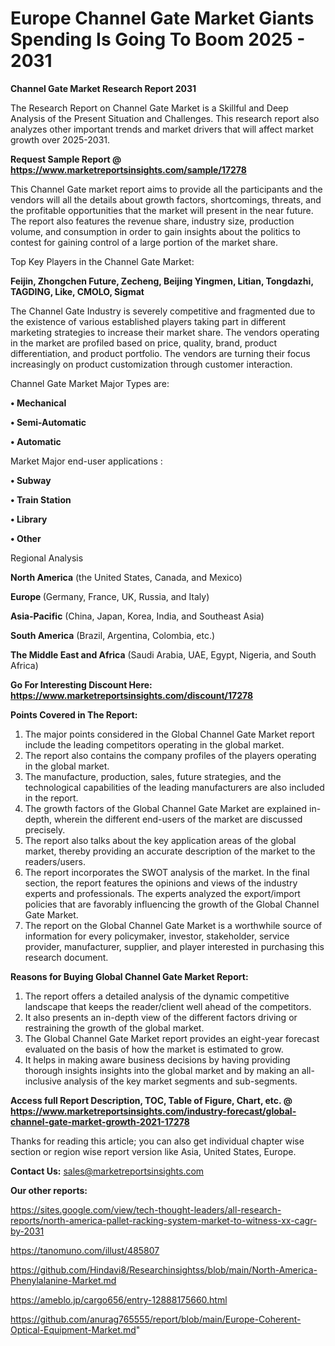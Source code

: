 # Europe Channel Gate Market Giants Spending Is Going To Boom 2025 - 2031

<strong>Channel Gate Market Research Report 2031</strong>

The Research Report on Channel Gate Market is a Skillful and Deep Analysis of the Present Situation and Challenges. This research report also analyzes other important trends and market drivers that will affect market growth over 2025-2031.

<strong>Request Sample Report @ <a href=https://www.marketreportsinsights.com/sample/17278>https://www.marketreportsinsights.com/sample/17278</a></strong>

This Channel Gate market report aims to provide all the participants and the vendors will all the details about growth factors, shortcomings, threats, and the profitable opportunities that the market will present in the near future. The report also features the revenue share, industry size, production volume, and consumption in order to gain insights about the politics to contest for gaining control of a large portion of the market share.

Top Key Players in the Channel Gate Market:

<strong>Feijin, Zhongchen Future, Zecheng, Beijing Yingmen, Litian, Tongdazhi, TAGDING, Like, CMOLO, Sigmat</strong>

The Channel Gate Industry is severely competitive and fragmented due to the existence of various established players taking part in different marketing strategies to increase their market share. The vendors operating in the market are profiled based on price, quality, brand, product differentiation, and product portfolio. The vendors are turning their focus increasingly on product customization through customer interaction.

Channel Gate Market Major Types are:

<strong>• Mechanical

• Semi-Automatic

• Automatic</strong>

Market Major end-user applications :

<strong>• Subway

• Train Station

• Library

• Other</strong>

Regional Analysis

</u><strong><b>North America</b></strong> (the United States, Canada, and Mexico)

<strong><b>Europe </b></strong>(Germany, France, UK, Russia, and Italy)

<strong><b>Asia-Pacific</b></strong> (China, Japan, Korea, India, and Southeast Asia)

<strong><b>South America</b></strong> (Brazil, Argentina, Colombia, etc.)

<strong><b>The Middle East and Africa</b></strong> (Saudi Arabia, UAE, Egypt, Nigeria, and South Africa)

<strong>Go For Interesting Discount Here: <a href=https://www.marketreportsinsights.com/discount/17278>https://www.marketreportsinsights.com/discount/17278</a></strong>

<strong>Points Covered in The Report:</strong>
<ol>
  <li>The major points considered in the Global Channel Gate Market report include the leading competitors operating in the global market.</li>
  <li>The report also contains the company profiles of the players operating in the global market.</li>
  <li>The manufacture, production, sales, future strategies, and the technological capabilities of the leading manufacturers are also included in the report.</li>
  <li>The growth factors of the Global Channel Gate Market are explained in-depth, wherein the different end-users of the market are discussed precisely.</li>
  <li>The report also talks about the key application areas of the global market, thereby providing an accurate description of the market to the readers/users.</li>
  <li>The report incorporates the SWOT analysis of the market. In the final section, the report features the opinions and views of the industry experts and professionals. The experts analyzed the export/import policies that are favorably influencing the growth of the Global Channel Gate Market.</li>
  <li>The report on the Global Channel Gate Market is a worthwhile source of information for every policymaker, investor, stakeholder, service provider, manufacturer, supplier, and player interested in purchasing this research document.</li>
</ol>
<strong>Reasons for Buying Global Channel Gate Market Report:</strong>

<ol>
  <li>The report offers a detailed analysis of the dynamic competitive landscape that keeps the reader/client well ahead of the competitors.</li>
  <li>It also presents an in-depth view of the different factors driving or restraining the growth of the global market.</li>
  <li>The Global Channel Gate Market report provides an eight-year forecast evaluated on the basis of how the market is estimated to grow.</li>
  <li>It helps in making aware business decisions by having providing thorough insights insights into the global market and by making an all-inclusive analysis of the key market segments and sub-segments.</li>
</ol>
<strong>Access full Report Description, TOC, Table of Figure, Chart, etc. @ <a href=https://www.marketreportsinsights.com/industry-forecast/global-channel-gate-market-growth-2021-17278>https://www.marketreportsinsights.com/industry-forecast/global-channel-gate-market-growth-2021-17278</a></strong>


Thanks for reading this article; you can also get individual chapter wise section or region wise report version like Asia, United States, Europe.

<strong>Contact Us:</strong>
sales@marketreportsinsights.com

<strong>Our other reports:</strong>

<a href=https://sites.google.com/view/tech-thought-leaders/all-research-reports/north-america-pallet-racking-system-market-to-witness-xx-cagr-by-2031>https://sites.google.com/view/tech-thought-leaders/all-research-reports/north-america-pallet-racking-system-market-to-witness-xx-cagr-by-2031</a>

<a href=https://tanomuno.com/illust/485807>https://tanomuno.com/illust/485807</a>

<a href=https://github.com/Hindavi8/Researchinsightss/blob/main/North-America-Phenylalanine-Market.md>https://github.com/Hindavi8/Researchinsightss/blob/main/North-America-Phenylalanine-Market.md</a>

<a href=https://ameblo.jp/cargo656/entry-12888175660.html>https://ameblo.jp/cargo656/entry-12888175660.html</a>

<a href=https://github.com/anurag765555/report/blob/main/Europe-Coherent-Optical-Equipment-Market.md>https://github.com/anurag765555/report/blob/main/Europe-Coherent-Optical-Equipment-Market.md</a>"
